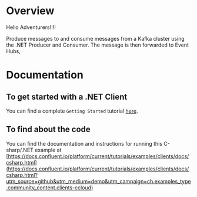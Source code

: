 ﻿# Overview

Hello Adventurers!!!! 

Produce messages to and consume messages from a Kafka cluster using the .NET Producer and Consumer.
The message is then forwarded to Event Hubs,

# Documentation

## To get started with a .NET Client

You can find a complete `Getting Started` tutorial [here](https://developer.confluent.io/get-started/dotnet).

## To find about the code

You can find the documentation and instructions for running this C-sharp/.NET example at [https://docs.confluent.io/platform/current/tutorials/examples/clients/docs/csharp.html](https://docs.confluent.io/platform/current/tutorials/examples/clients/docs/csharp.html?utm_source=github&utm_medium=demo&utm_campaign=ch.examples_type.community_content.clients-ccloud)
